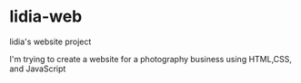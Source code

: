 # lidia-web
lidia's website project 

I'm trying to create a website for a photography business using HTML,CSS, and JavaScript

